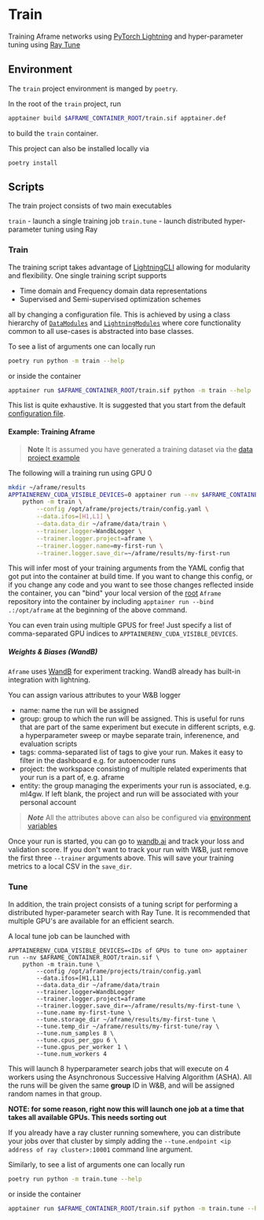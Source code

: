 Train
=====
Training Aframe networks using [PyTorch Lightning](https://lightning.ai/docs/pytorch/stable/) and hyper-parameter tuning using [Ray Tune](https://docs.ray.io/en/latest/tune/index.html) 

## Environment
The `train` project environment is manged by `poetry`.

In the root of the `train` project, run 
```bash
apptainer build $AFRAME_CONTAINER_ROOT/train.sif apptainer.def
```
to build the `train` container.

This project can also be installed locally via 

```
poetry install
```

## Scripts
The train project consists of two main executables

`train` - launch a single training job
`train.tune` - launch distributed hyper-parameter tuning using Ray

### Train
The training script takes advantage of [LightningCLI](https://lightning.ai/docs/pytorch/stable/cli/lightning_cli.html#lightning-cli) allowing for  modularity and flexibility. One single training script supports

- Time domain and Frequency domain data representations
- Supervised and Semi-supervised optimization schemes

all by changing a configuration file. This is achieved by using a class hierarchy of [`DataModules`](https://lightning.ai/docs/pytorch/stable/data/datamodule.html) and [`LightningModules`](https://lightning.ai/docs/pytorch/stable/common/lightning_module.html) where core functionality 
common to all use-cases is abstracted into base classes. 

To see a list of arguments one can locally run 

```bash
poetry run python -m train --help
```

or inside the container

```bash
apptainer run $AFRAME_CONTAINER_ROOT/train.sif python -m train --help
```

This list is quite exhaustive. It is suggested that you start from the default [configuration file](./config.yaml).


#### Example: Training Aframe

> **Note** It is assumed you have generated a training dataset via the [data project example](../data/README.md#example-generating-training-data)

The following will a training run using GPU 0

```bash
mkdir ~/aframe/results
APPTAINERENV_CUDA_VISIBLE_DEVICES=0 apptainer run --nv $AFRAME_CONTAINER_ROOT/train.sif \
    python -m train \
        --config /opt/aframe/projects/train/config.yaml \
        --data.ifos=[H1,L1] \
        --data.data_dir ~/aframe/data/train \
        --trainer.logger=WandbLogger \
        --trainer.logger.project=aframe \
        --trainer.logger.name=my-first-run \
        --trainer.logger.save_dir=~/aframe/results/my-first-run
```

This will infer most of your training arguments from the YAML config that got put into the container at build time. If you want to change this config, or if you change any code and you want to see those changes reflected inside the container, you can "bind" your local version of the [root](../../) `Aframe` repository into the container by including `apptainer run --bind .:/opt/aframe` at the beginning of the above command. 

You can even train using multiple GPUS for free! Just specify a list of comma-separated GPU indices to `APPTAINERENV_CUDA_VISIBLE_DEVICES`.

##### Weights & Biases (WandB)
`Aframe` uses [WandB](https://docs.wandb.ai/?_gl=1*csft4n*_ga*Njk1NDUzNjcyLjE3MTI4NDYyNTA.*_ga_JH1SJHJQXJ*MTcxMzI4NzY0NC4yOC4xLjE3MTMyODc2NDUuNTkuMC4w) for experiment tracking. WandB already has built-in integration with lightning.

You can assign various attributes to your W&B logger
- name: name the run will be assigned
- group: group to which the run will be assigned. This is useful for runs that are part of the same experiment but execute in different scripts, e.g. a hyperparameter sweep or maybe separate train, inferenence, and evaluation scripts
- tags: comma-separated list of tags to give your run. Makes it easy to filter in the dashboard e.g. for autoencoder runs
- project: the workspace consisting of multiple related experiments that your run is a part of, e.g. aframe
- entity: the group managing the experiments your run is associated, e.g. ml4gw. If left blank, the project and run will be associated with your personal account

> **_Note_** All the attributes above can also be configured via [environment variables](https://docs.wandb.ai/guides/track/environment-variables#optional-environment-variables)

Once your run is started, you can go to [wandb.ai](https://wandb.ai) and track your loss and validation score. If you don't want to track your run with W&B, just remove the first three `--trainer` arguments above. This will save your training metrics to a local CSV in the `save_dir`.

### Tune
In addition, the train project consists of a tuning script for performing a distributed hyper-parameter search with Ray Tune. 
It is recommended that multiple GPU's are available for an efficient search.

A local tune job can be launched with 
```
APPTAINERENV_CUDA_VISIBLE_DEVICES=<IDs of GPUs to tune on> apptainer run --nv $AFRAME_CONTAINER_ROOT/train.sif \
    python -m train.tune \
        --config /opt/aframe/projects/train/config.yaml
        --data.ifos=[H1,L1]
        --data.data_dir ~/aframe/data/train
        --trainer.logger=WandbLogger
        --trainer.logger.project=aframe
        --trainer.logger.save_dir=~/aframe/results/my-first-tune \
        --tune.name my-first-tune \
        --tune.storage_dir ~/aframe/results/my-first-tune \
        --tune.temp_dir ~/aframe/results/my-first-tune/ray \
        --tune.num_samples 8 \
        --tune.cpus_per_gpu 6 \
        --tune.gpus_per_worker 1 \
        --tune.num_workers 4
```
This will launch 8 hyperparameter search jobs that will execute on 4 workers using the Asynchronous Successive Halving Algorithm (ASHA).
All the runs will be given the same **group** ID in W&B, and will be assigned random names in that group.

**NOTE: for some reason, right now this will launch one job at a time that takes all available GPUs. This needs sorting out**

If you already have a ray cluster running somewhere, you can distribute your jobs over that cluster by simply adding the `--tune.endpoint <ip address of ray cluster>:10001` command line argument.


Similarly, to see a list of arguments one can locally run 

```bash
poetry run python -m train.tune --help
```

or inside the container

```bash
apptainer run $AFRAME_CONTAINER_ROOT/train.sif python -m train.tune --help
```
